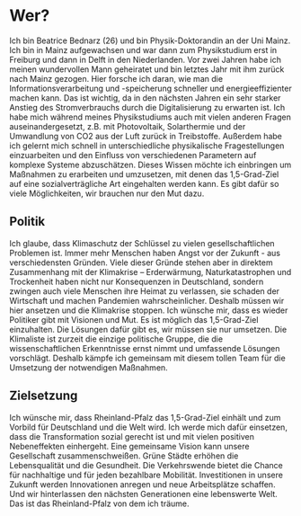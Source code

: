 # Wer?

Ich bin Beatrice Bednarz (26) und bin Physik-Doktorandin an der Uni Mainz. Ich bin in Mainz aufgewachsen und war dann zum Physikstudium erst in Freiburg und dann in Delft in den Niederlanden. Vor zwei Jahren habe ich meinen wundervollen Mann geheiratet und bin letztes Jahr mit ihm zurück nach Mainz gezogen. Hier forsche ich daran, wie man die Informationsverarbeitung und -speicherung schneller und energieeffizienter machen kann. Das ist wichtig, da in den nächsten Jahren ein sehr starker Anstieg des Stromverbrauchs durch die Digitalisierung zu erwarten ist.
Ich habe mich während meines Physikstudiums auch mit vielen anderen Fragen auseinandergesetzt, z.B. mit Photovoltaik, Solarthermie und der Umwandlung von CO2 aus der Luft zurück in Treibstoffe. Außerdem habe ich gelernt mich schnell in unterschiedliche physikalische Fragestellungen einzuarbeiten und den Einfluss von verschiedenen Parametern auf komplexe Systeme abzuschätzen. Dieses Wissen möchte ich einbringen um Maßnahmen zu erarbeiten und umzusetzen, mit denen das 1,5-Grad-Ziel auf eine sozialverträgliche Art eingehalten werden kann. Es gibt dafür so viele Möglichkeiten, wir brauchen nur den Mut dazu.

## Politik

Ich glaube, dass Klimaschutz der Schlüssel zu vielen gesellschaftlichen Problemen ist. Immer mehr Menschen haben Angst vor der Zukunft - aus verschiedensten Gründen. Viele dieser Gründe stehen aber in direktem Zusammenhang mit der Klimakrise – Erderwärmung, Naturkatastrophen und Trockenheit haben nicht nur Konsequenzen in Deutschland, sondern zwingen auch viele Menschen ihre Heimat zu verlassen, sie schaden der Wirtschaft und machen Pandemien wahrscheinlicher. Deshalb müssen wir hier ansetzen und die Klimakrise stoppen. Ich wünsche mir, dass es wieder Politiker gibt mit Visionen und Mut. Es ist möglich das 1,5-Grad-Ziel einzuhalten. Die Lösungen dafür gibt es, wir müssen sie nur umsetzen. Die Klimaliste ist zurzeit die einzige politische Gruppe, die die wissenschaftlichen Erkenntnisse ernst nimmt und umfassende Lösungen vorschlägt. Deshalb kämpfe ich gemeinsam mit diesem tollen Team für die Umsetzung der notwendigen Maßnahmen.

## Zielsetzung

Ich wünsche mir, dass Rheinland-Pfalz das 1,5-Grad-Ziel einhält und zum Vorbild für Deutschland und die Welt wird. Ich werde mich dafür einsetzen, dass die Transformation sozial gerecht ist und mit vielen positiven Nebeneffekten einhergeht. Eine gemeinsame Vision kann unsere Gesellschaft zusammenschweißen. Grüne Städte erhöhen die Lebensqualität und die Gesundheit. Die Verkehrswende bietet die Chance für nachhaltige und für jeden bezahlbare Mobilität. Investitionen in unsere Zukunft werden Innovationen anregen und neue Arbeitsplätze schaffen. Und wir hinterlassen den nächsten Generationen eine lebenswerte Welt. Das ist das Rheinland-Pfalz von dem ich träume.
